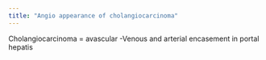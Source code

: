 ```yaml
---
title: "Angio appearance of cholangiocarcinoma"
---
```

Cholangiocarcinoma = avascular
-Venous and arterial encasement in portal hepatis

